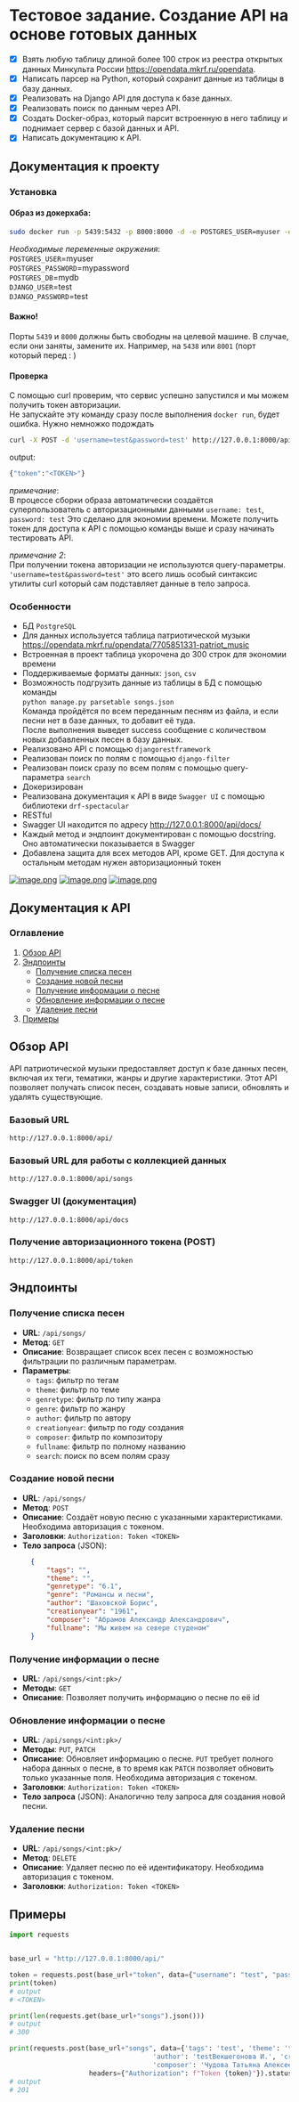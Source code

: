# Тестовое задание. Создание API на основе готовых данных
- [x] Взять любую таблицу длиной более 100 строк из реестра открытых данных Минкульта России
https://opendata.mkrf.ru/opendata.
- [x] Написать парсер на Python, который сохранит данные из таблицы в базу данных.
- [x] Реализовать на Django API для доступа к базе данных.
- [x] Реализовать поиск по данным через API.
- [x] Создать Docker-образ, который парсит встроенную в него таблицу и поднимает сервер с 
базой данных и API.
- [x] Написать документацию к API.

## Документация к проекту

### Установка

#### Образ из докерхаба: <br>
```bash
sudo docker run -p 5439:5432 -p 8000:8000 -d -e POSTGRES_USER=myuser -e POSTGRES_PASSWORD=mypassword -e POSTGRES_DB=mydb -e DJANGO_USER=test -e DJANGO_PASSWORD=test paracosm17/testartlebedev
```
*Необходимые переменные окружения*: <br>
`POSTGRES_USER`=myuser <br>
`POSTGRES_PASSWORD`=mypassword <br>
`POSTGRES_DB`=mydb <br>
`DJANGO_USER`=test <br>
`DJANGO_PASSWORD`=test <br>
#### Важно!
Порты `5439` и `8000` должны быть свободны на целевой машине. В случае, если они заняты, замените их. Например, на `5438` или `8001` (порт который перед : )

#### Проверка
С помощью curl проверим, что сервис успешно запустился и мы можем получить токен авторизации. <br>
Не запускайте эту команду сразу после выполнения `docker run`, будет ошибка. Нужно немножко подождать
```bash
curl -X POST -d 'username=test&password=test' http://127.0.0.1:8000/api/token
```
output:
```bash
{"token":"<TOKEN>"}
```

*примечание*: <br>
В процессе сборки образа автоматически создаётся суперпользователь с авторизационными данными `username: test`, `password: test`
Это сделано для экономии времени. Можете получить токен для доступа к API с помощью команды выше и сразу начинать тестировать API.

*примечание 2*: <br>
При получении токена авторизации не используются query-параметры. `'username=test&password=test'` это всего лишь особый синтаксис утилиты curl который сам подставляет данные в тело запроса.

### Особенности
   - БД `PostgreSQL`
   - Для данных используется таблица патриотической музыки 
https://opendata.mkrf.ru/opendata/7705851331-patriot_music
   - Встроенная в проект таблица укорочена до 300 строк для экономии времени
   - Поддерживаемые форматы данных: `json`, `csv`
   - Возможность подгрузить данные из таблицы в БД с помощью команды <br>
   ``python manage.py parsetable songs.json`` <br>
   Команда пройдётся по всем переданным песням из файла, и если песни нет в базе данных, то добавит её туда. <br>
   После выполнения выведет success сообщение с количеством новых добавленных песен в базу данных.
   - Реализовано API с помощью `djangorestframework`
   - Реализован поиск по полям с помощью `django-filter`
   - Реализован поиск сразу по всем полям с помощью query-параметра `search`
   - Докеризирован
   - Реализована документация к API в виде `Swagger UI` с помощью библиотеки `drf-spectacular`
   - RESTful
   - Swagger UI находится по адресу http://127.0.0.1:8000/api/docs/
   - Каждый метод и эндпоинт документирован с помощью docstring. Оно автоматически показывается в Swagger
   - Добавлена защита для всех методов API, кроме GET. Для доступа к остальным методам нужен авторизационный токен

[![image.png](https://i.postimg.cc/4xN99yff/image.png)](https://postimg.cc/56TycxQT)
[![image.png](https://i.postimg.cc/W3HvX9rY/image.png)](https://postimg.cc/ftmpbf8Y)
[![image.png](https://i.postimg.cc/s21y7dGG/image.png)](https://postimg.cc/yJqwCGP7)

## Документация к API

### Оглавление
1. [Обзор API](#обзор-api)
2. [Эндпоинты](#эндпоинты)
   - [Получение списка песен](#получение-списка-песен)
   - [Создание новой песни](#создание-новой-песни)
   - [Получение информации о песне](#получение-информации-о-песне)
   - [Обновление информации о песне](#обновление-информации-о-песне)
   - [Удаление песни](#удаление-песни)
3. [Примеры](#примеры)

## Обзор API

API патриотической музыки предоставляет доступ к базе данных песен, включая их теги, тематики, жанры и другие 
характеристики. Этот API позволяет получать список песен, создавать новые записи, обновлять и удалять существующие.

### Базовый URL

```
http://127.0.0.1:8000/api/
```

### Базовый URL для работы с коллекцией данных

```
http://127.0.0.1:8000/api/songs
```

### Swagger UI (документация)

```
http://127.0.0.1:8000/api/docs
```

### Получение авторизационного токена (POST)

```
http://127.0.0.1:8000/api/token
```

## Эндпоинты

### Получение списка песен

- **URL**: `/api/songs/`
- **Метод**: `GET`
- **Описание**: Возвращает список всех песен с возможностью фильтрации по различным параметрам.
- **Параметры**:
  - `tags`: фильтр по тегам
  - `theme`: фильтр по теме
  - `genretype`: фильтр по типу жанра
  - `genre`: фильтр по жанру
  - `author`: фильтр по автору
  - `creationyear`: фильтр по году создания
  - `composer`: фильтр по композитору
  - `fullname`: фильтр по полному названию
  - `search`: поиск по всем полям сразу

### Создание новой песни

- **URL**: `/api/songs/`
- **Метод**: `POST`
- **Описание**: Создаёт новую песню с указанными характеристиками. Необходима авторизация с токеном.
- **Заголовки**: `Authorization: Token <TOKEN>`
- **Тело запроса** (JSON):
  ```json
    {
        "tags": "",
        "theme": "",
        "genretype": "6.1",
        "genre": "Романсы и песни",
        "author": "Шаховской Борис",
        "creationyear": "1961",
        "composer": "Абрамов Александр Александрович",
        "fullname": "Мы живем на севере студеном"
    }
  ```

### Получение информации о песне

- **URL**: `/api/songs/<int:pk>/`
- **Методы**: `GET`
- **Описание**: Позволяет получить информацию о песне по её id

### Обновление информации о песне

- **URL**: `/api/songs/<int:pk>/`
- **Методы**: `PUT`, `PATCH`
- **Описание**: Обновляет информацию о песне. `PUT` требует полного набора данных о песне, в то время как `PATCH` 
позволяет обновить только указанные поля. Необходима авторизация с токеном.
- **Заголовки**: `Authorization: Token <TOKEN>`
- **Тело запроса** (JSON): Аналогично телу запроса для создания новой песни.

### Удаление песни

- **URL**: `/api/songs/<int:pk>/`
- **Метод**: `DELETE`
- **Описание**: Удаляет песню по её идентификатору. Необходима авторизация с токеном.
- **Заголовки**: `Authorization: Token <TOKEN>`


## Примеры
```python
import requests


base_url = "http://127.0.0.1:8000/api/"

token = requests.post(base_url+"token", data={"username": "test", "password": "test"}).json().get("token")
print(token)
# output
# <TOKEN>

print(len(requests.get(base_url+"songs").json()))
# output
# 300

print(requests.post(base_url+"songs", data={'tags': 'test', 'theme': 'test', 'genretype': 'test4.1', 'genre': 'testКантаты',
                                    'author': 'testВекшегонова И.', 'creationyear': '1971',
                                    'composer': 'Чудова Татьяна Алексеевна test', 'fullname': 'Богатыри'},
                    headers={"Authorization": f"Token {token}"}).status_code)
# output
# 201
```
